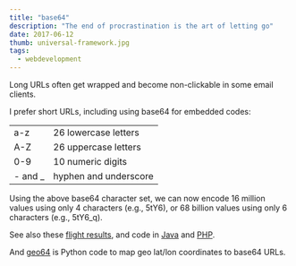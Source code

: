 ```yaml
---
title: "base64"
description: "The end of procrastination is the art of letting go"
date: 2017-06-12
thumb: universal-framework.jpg
tags:
  - webdevelopment
---
```


Long URLs often get wrapped and become non-clickable in some email clients.

I prefer short URLs, including using base64 for embedded codes:

|          |                       |
| -------- | --------------------- |
| a-z      | 26 lowercase letters  |
| A-Z      | 26 uppercase letters  |
| 0-9      | 10 numeric digits     |
| - and \_ | hyphen and underscore |

Using the above base64 character set, we can now encode 16 million values using only 4 characters (e.g., 5tY6), or 68 billion values using only 6 characters (e.g., 5tY6_q).

See also these [flight results](https://docs.google.com/spreadsheets/d/1kt0gVKmewOzeYrGqrrZu_JBtzGCUiP59wAf2dliECjQ/edit?usp=sharing), and code in [Java](BaseConvert.java) and [PHP](Base64.php.txt).

And [geo64](geo64.py) is Python code to map geo lat/lon coordinates to base64 URLs.
